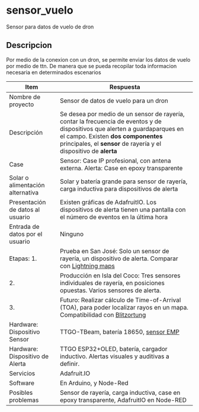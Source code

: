 # sensor_vuelo
Sensor para datos de vuelo de dron

## Descripcion

Por medio de la conexion con un dron, se permite enviar los datos de vuelo por medio de ttn. De manera que se pueda recopilar toda informacion necesaria en determinados escenarios


|Item|Respuesta|
|----|-------|
|Nombre de proyecto|Sensor de datos de vuelo para un dron|
|Descripción|Se desea por medio de un sensor de rayería, contar la frecuencia de eventos y de dispositivos que alerten a guardaparques en el campo. Existen **dos componentes** principales, el **sensor** de rayería y el dispositivo de **alerta**|
|Case|Sensor: Case IP profesional, con antena externa. Alerta: Case en epoxy transparente|
|Solar o alimentación alternativa|Solar y batería grande para sensor de rayería, carga inductiva para dispositivos de alerta|
|Presentación de datos al usuario|Existen gráficas de AdafruitIO. Los dispositivos de alerta tienen una pantalla con el número de eventos en la última hora|
|Entrada de datos por el usuario|Ninguno|
|Etapas: 1.|Prueba en San José: Solo un sensor de rayería, un dispositivo de alerta. Comparar con [Lightning maps](https://www.lightningmaps.org/)|
|2.|Producción en Isla del Coco: Tres sensores individuales de rayería, en posiciones opuestas. Varios sensores de alerta.|
|3.|Futuro: Realizar cálculo de Time-of-Arrival (TOA), para poder localizar rayos en un mapa. Compatibilidad con [Blitzortung](http://es.blitzortung.org/cover_your_area.php)|
|Hardware: Dispositivo Sensor|TTGO-TBeam, batería 18650, [sensor EMP](https://www.tindie.com/products/SMDKing/emp-sensor-detect-lightning-and-other-phenomena/)|
|Hardware: Dispositivo de Alerta|TTGO ESP32+OLED, batería, cargador inductivo. Alertas visuales y auditivas a definir.|
|Servicios|Adafruit.IO|
|Software|En Arduino, y Node-Red|
|Posibles problemas|Sensor de rayería, carga inductiva, case en epoxy transparente, AdafruitIO en Node-RED|

